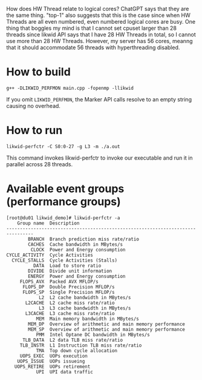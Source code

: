 How does HW Thread relate to logical cores? ChatGPT says that they are the same thing. "top-1" also suggests that this is the case since when HW Threads are all even numbered, even numbered logical cores are busy.
One thing that boggles my mind is that I cannot set cpuset larger than 28 threads since likwid API says that I have 28 HW Threads in total, so I cannot use more than 28 HW Threads. However, my server has 56 cores, meanng that it should accommodate 56 threads with hyperthreading disabled.

# How to build

```
g++ -DLIKWID_PERFMON main.cpp -fopenmp -llikwid
```

If you omit ```LIKWID_PERFMON```, the Marker API calls resolve to an empty string causing no overhead.

# How to run

```
likwid-perfctr -C S0:0-27 -g L3 -m ./a.out
```

This command invokes likwid-perfctr to invoke our executable and run it in parallel across 28 threads.

# Available event groups (performance groups)

```
[root@du01 likwid_demo]# likwid-perfctr -a
    Group name  Description
--------------------------------------------------------------------------------
        BRANCH  Branch prediction miss rate/ratio
        CACHES  Cache bandwidth in MBytes/s
         CLOCK  Power and Energy consumption
CYCLE_ACTIVITY  Cycle Activities
  CYCLE_STALLS  Cycle Activities (Stalls)
          DATA  Load to store ratio
        DIVIDE  Divide unit information
        ENERGY  Power and Energy consumption
     FLOPS_AVX  Packed AVX MFLOP/s
      FLOPS_DP  Double Precision MFLOP/s
      FLOPS_SP  Single Precision MFLOP/s
            L2  L2 cache bandwidth in MBytes/s
       L2CACHE  L2 cache miss rate/ratio
            L3  L3 cache bandwidth in MBytes/s
       L3CACHE  L3 cache miss rate/ratio
           MEM  Main memory bandwidth in MBytes/s
        MEM_DP  Overview of arithmetic and main memory performance
        MEM_SP  Overview of arithmetic and main memory performance
           PMM  Intel Optane DC bandwidth in MBytes/s
      TLB_DATA  L2 data TLB miss rate/ratio
     TLB_INSTR  L1 Instruction TLB miss rate/ratio
           TMA  Top down cycle allocation
     UOPS_EXEC  UOPs execution
    UOPS_ISSUE  UOPs issueing
   UOPS_RETIRE  UOPs retirement
           UPI  UPI data traffic
```